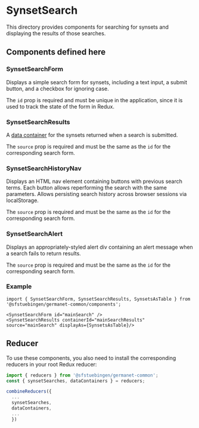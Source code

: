 # SynsetSearch

This directory provides components for searching for synsets and
displaying the results of those searches.

## Components defined here

### SynsetSearchForm

Displays a simple search form for synsets, including a text input, a
submit button, and a checkbox for ignoring case.

The `id` prop is required and must be unique in the application, since
it is used to track the state of the form in Redux.

### SynsetSearchResults

A [data container](../DataContainer) for the synsets returned when a
search is submitted.

The `source` prop is required and must be the same as the `id` for the
corresponding search form.

### SynsetSearchHistoryNav

Displays an HTML nav element containing buttons with previous search
terms. Each button allows reperforming the search with the same
parameters.  Allows persisting search history across browser sessions
via localStorage.

The `source` prop is required and must be the same as the `id` for the
corresponding search form.

### SynsetSearchAlert

Displays an appropriately-styled alert div containing an alert message
when a search fails to return results.

The `source` prop is required and must be the same as the `id` for the
corresponding search form.


### Example

```
import { SynsetSearchForm, SynsetSearchResults, SynsetsAsTable } from '@sfstuebingen/germanet-common/components';

<SynsetSearchForm id="mainSearch" />
<SynsetSearchResults containerId="mainSearchResults" source="mainSearch" displayAs={SynsetsAsTable}/>
```

## Reducer

To use these components, you also need to install the corresponding
reducers in your root Redux reducer: 
```javascript
import { reducers } from '@sfstuebingen/germanet-common';
const { synsetSearches, dataContainers } = reducers;

combineReducers({
  ...
  synsetSearches,
  dataContainers,
  ...
  })
```

